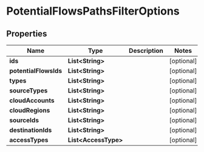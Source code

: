 

# PotentialFlowsPathsFilterOptions


## Properties

| Name | Type | Description | Notes |
|------------ | ------------- | ------------- | -------------|
|**ids** | **List&lt;String&gt;** |  |  [optional] |
|**potentialFlowsIds** | **List&lt;String&gt;** |  |  [optional] |
|**types** | **List&lt;String&gt;** |  |  [optional] |
|**sourceTypes** | **List&lt;String&gt;** |  |  [optional] |
|**cloudAccounts** | **List&lt;String&gt;** |  |  [optional] |
|**cloudRegions** | **List&lt;String&gt;** |  |  [optional] |
|**sourceIds** | **List&lt;String&gt;** |  |  [optional] |
|**destinationIds** | **List&lt;String&gt;** |  |  [optional] |
|**accessTypes** | **List&lt;AccessType&gt;** |  |  [optional] |



